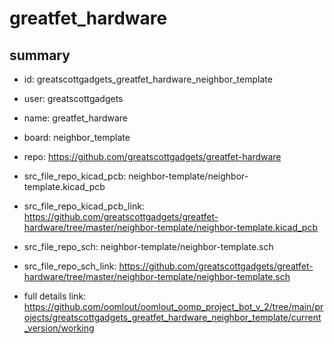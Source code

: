 # greatfet_hardware
 
## summary 
* id: greatscottgadgets_greatfet_hardware_neighbor_template
* user: greatscottgadgets
* name: greatfet_hardware
* board: neighbor_template
* repo: https://github.com/greatscottgadgets/greatfet-hardware
* src_file_repo_kicad_pcb: neighbor-template/neighbor-template.kicad_pcb
* src_file_repo_kicad_pcb_link: https://github.com/greatscottgadgets/greatfet-hardware/tree/master/neighbor-template/neighbor-template.kicad_pcb


* src_file_repo_sch: neighbor-template/neighbor-template.sch
* src_file_repo_sch_link: https://github.com/greatscottgadgets/greatfet-hardware/tree/master/neighbor-template/neighbor-template.sch
* full details link: https://github.com/oomlout/oomlout_oomp_project_bot_v_2/tree/main/projects/greatscottgadgets_greatfet_hardware_neighbor_template/current_version/working  







